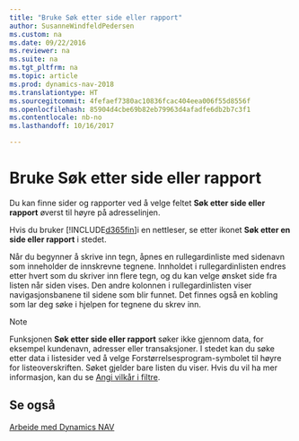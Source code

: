 ```yaml
---
title: "Bruke Søk etter side eller rapport"
author: SusanneWindfeldPedersen
ms.custom: na
ms.date: 09/22/2016
ms.reviewer: na
ms.suite: na
ms.tgt_pltfrm: na
ms.topic: article
ms.prod: dynamics-nav-2018
ms.translationtype: HT
ms.sourcegitcommit: 4fefaef7380ac10836fcac404eea006f55d8556f
ms.openlocfilehash: 85904d4cbe69b82eb79963d4afadfe6db2b7c3f1
ms.contentlocale: nb-no
ms.lasthandoff: 10/16/2017

---
```


# <a name="using-search-for-page-or-report"></a>Bruke Søk etter side eller rapport
Du kan finne sider og rapporter ved å velge feltet **Søk etter side eller rapport** øverst til høyre på adresselinjen.

Hvis du bruker [!INCLUDE[d365fin](includes/d365fin_md.md)]i en nettleser, se etter ikonet **Søk etter en side eller rapport** i stedet.

Når du begynner å skrive inn tegn, åpnes en rullegardinliste med sidenavn som inneholder de innskrevne tegnene. Innholdet i rullegardinlisten endres etter hvert som du skriver inn flere tegn, og du kan velge ønsket side fra listen når siden vises. Den andre kolonnen i rullegardinlisten viser navigasjonsbanene til sidene som blir funnet. Det finnes også en kobling som lar deg søke i hjelpen for tegnene du skrev inn.

> [!NOTE]  
>   Funksjonen **Søk etter side eller rapport** søker ikke gjennom data, for eksempel kundenavn, adresser eller transaksjoner. I stedet kan du søke etter data i listesider ved å velge Forstørrelsesprogram-symbolet til høyre for listeoverskriften. Søket gjelder bare listen du viser. Hvis du vil ha mer informasjon, kan du se [Angi vilkår i filtre](ui-enter-criteria-filters.md).  

## <a name="see-also"></a>Se også
[Arbeide med Dynamics NAV](ui-work-product.md)

